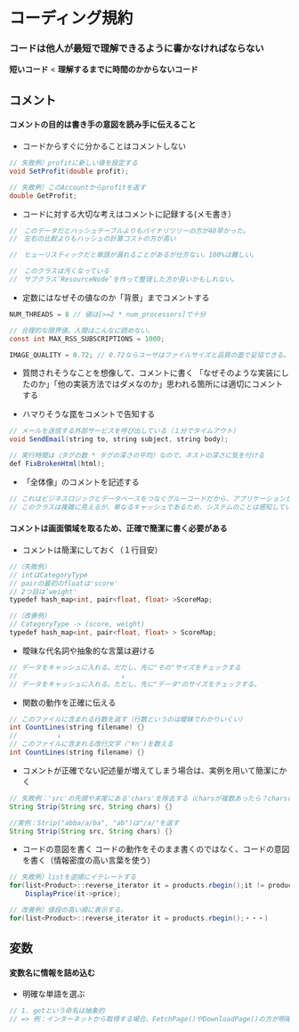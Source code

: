 
# コーディング規約

### コードは他人が最短で理解できるように書かなければならない

**短いコード** < **理解するまでに時間のかからないコード**

## コメント
#### コメントの目的は書き手の意図を読み手に伝えること
* コードからすぐに分かることはコメントしない

```java
// 失敗例）profitに新しい値を設定する
void SetProfit(double profit);

// 失敗例）このAccountからprofitを返す
double GetProfit;
```

* コードに対する大切な考えはコメントに記録する(メモ書き）
```java
//　このデータだとハッシュテーブルよりもバイナリツリーの方が40早かった。
//　左右の比較よりもハッシュの計算コストの方が高い

//　ヒューリスティックだと単語が漏れることがあるが仕方ない。100%は難しい。

//　このクラスは汚くなっている
//　サブクラス’ResourceNode’を作って整理した方が良いかもしれない。
```
* 定数にはなぜその値なのか「背景」までコメントする
```java
NUM_THREADS = 8 // 値は[>=2 * num_processors]で十分

// 合理的な限界値。人間はこんなに読めない。
const int MAX_RSS_SUBSCRIPTIONS = 1000;

IMAGE_QUALITY = 0.72; // 0.72ならユーザはファイルサイズと品質の面で妥協できる。
```
* 質問されそうなことを想像して、コメントに書く
「なぜそのような実装にしたのか」「他の実装方法ではダメなのか」思われる箇所には適切にコメントする

* ハマりそうな罠をコメントで告知する
```java
// メールを送信する外部サービスを呼び出している（１分でタイムアウト）
void SendEmail(string to, string subject, string body);

// 実行時間は（タグの数 * タグの深さの平均）なので、ネストの深さに気を付ける
def FixBrokenHtml(html);
```

* 「全体像」のコメントを記述する
```java
// これはビジネスロジックとデータベースをつなぐグルーコードだから、アプリケーションから直接使ってはいけない
// このクラスは複雑に見えるが、単なるキャッシュであるため、システムのことは感知していない
```

#### コメントは画面領域を取るため、正確で簡潔に書く必要がある
* コメントは簡潔にしておく（１行目安）
```java
//（失敗例）
// intはCategoryType
// pairの最初のfloatは'score'
// 2つ目は’weight'
typedef hash_map<int, pair<float, float> >ScoreMap;

//（改善例）
// CategoryType -> (score, weight)
typedef hash_map<int, pair<float, float> > ScoreMap;
```
* 曖昧な代名詞や抽象的な言葉は避ける
```java
// データをキャッシュに入れる。だだし、先に"その"サイズをチェックする
//                          ↓
// データをキャッシュに入れる。ただし、先に"データ"のサイズをチェックする。
```
* 関数の動作を正確に伝える
```java
// このファイルに含まれる行数を返す（行数というのは曖昧でわかりいくい）
int CountLines(string filename) {}
//          ↓
// このファイルに含まれる改行文字（'¥n')を数える
int CountLines(string filename) {}
```
* コメントが正確でない記述量が増えてしまう場合は、実例を用いて簡潔にかく

```java
// 失敗例：'src'の先頭や末尾にある'chars'を除去する（charsが複数あったら？charsは文字列？・・）
String Strip(String src, String chars) {}

//実例：Strip("abba/a/ba", "ab")は"/a/"を返す
String Strip(String src, String chars) {}
```

* コードの意図を書く
コードの動作をそのまま書くのではなく、コードの意図を書く（情報密度の高い言葉を使う）

```java
// 失敗例）listを逆順にイテレートする
for(list<Product>::reverse_iterator it = products.rbegin();it != products.rend(); ++it)
	DisplayPrice(it->price);

// 改善例）値段の高い順に表示する。
for(list<Product>::reverse_iterator it = products.rbegin();・・・)
```

## 変数
#### 変数名に情報を詰め込む

* 明確な単語を選ぶ
```java
// 1. getという命名は抽象的 
// => 例：インターネットから取得する場合、FetchPage()やDownloadPage()の方が明確
```
